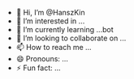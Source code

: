 - 👋 Hi, I’m @HanszKin
- 👀 I’m interested in ...
- 🌱 I’m currently learning ...bot
- 💞️ I’m looking to collaborate on ...
- 📫 How to reach me ...
- 😄 Pronouns: ...
- ⚡ Fun fact: ...

<!---
HanszKin/HanszKin is a ✨ special ✨ repository because its `README.md` (this file) appears on your GitHub profile.
You can click the Preview link to take a look at your changes.
--->
